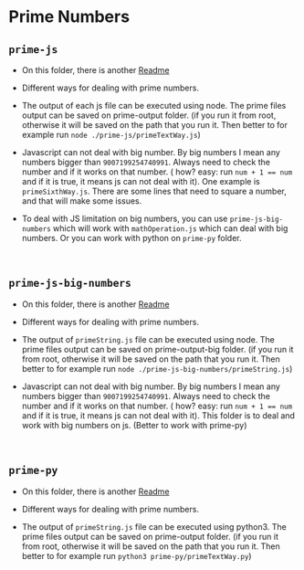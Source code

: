 # Prime Numbers

## `prime-js`

- On this folder, there is another [Readme](./prime-js/ReadMe.md)

- Different ways for dealing with prime numbers.

- The output of each js file can be executed using node. The prime files output can be saved on prime-output folder. (if you run it from root, otherwise it will be saved on the path that you run it. Then better to for example run `node ./prime-js/primeTextWay.js`)

- Javascript can not deal with big number. By big numbers I mean any numbers bigger than `9007199254740991`. Always need to check the number and if it works on that number. ( how? easy: run `num + 1 == num` and if it is true, it means js can not deal with it). One example is `primeSixthWay.js`. There are some lines that need to square a number, and that will make some issues.

- To deal with JS limitation on big numbers, you can use `prime-js-big-numbers` which will work with `mathOperation.js` which can deal with big numbers. Or you can work with python on `prime-py` folder.

<br>

## `prime-js-big-numbers`

- On this folder, there is another [Readme](./prime-js-big-numbers/ReadMe.md)

- Different ways for dealing with prime numbers.

- The output of `primeString.js` file can be executed using node. The prime files output can be saved on prime-output-big folder. (if you run it from root, otherwise it will be saved on the path that you run it. Then better to for example run `node ./prime-js-big-numbers/primeString.js`)

- Javascript can not deal with big number. By big numbers I mean any numbers bigger than `9007199254740991`. Always need to check the number and if it works on that number. ( how? easy: run `num + 1 == num` and if it is true, it means js can not deal with it). This folder is to deal and work with big numbers on js. (Better to work with prime-py)

<br>

## `prime-py`

- On this folder, there is another [Readme](./prime-py/ReadMe.md)

- Different ways for dealing with prime numbers.

- The output of `primeString.js` file can be executed using python3. The prime files output can be saved on prime-output folder. (if you run it from root, otherwise it will be saved on the path that you run it. Then better to for example run `python3 prime-py/primeTextWay.py`)
